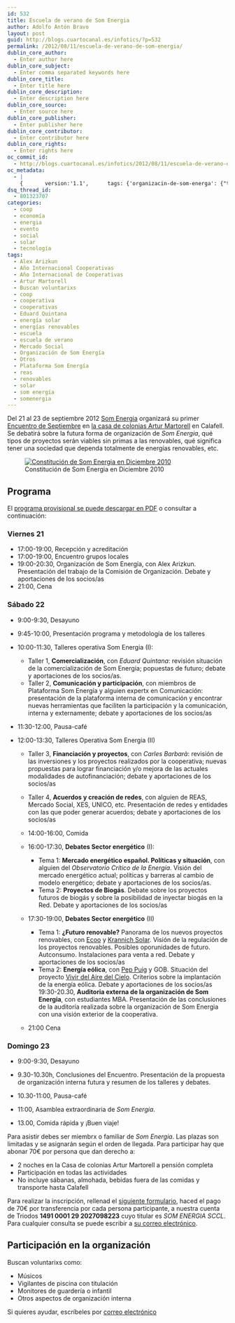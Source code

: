```yaml
---
id: 532
title: Escuela de verano de Som Energia
author: Adolfo Antón Bravo
layout: post
guid: http://blogs.cuartocanal.es/infotics/?p=532
permalink: /2012/08/11/escuela-de-verano-de-som-energia/
dublin_core_author:
  - Enter author here
dublin_core_subject:
  - Enter comma separated keywords here
dublin_core_title:
  - Enter title here
dublin_core_description:
  - Enter description here
dublin_core_source:
  - Enter source here
dublin_core_publisher:
  - Enter publisher here
dublin_core_contributor:
  - Enter contributor here
dublin_core_rights:
  - Enter rights here
oc_commit_id:
  - http://blogs.cuartocanal.es/infotics/2012/08/11/escuela-de-verano-de-som-energia/1344691509
oc_metadata:
  - |
    {		version:'1.1',		tags: {'organizacin-de-som-energa': {"text":"Organización de Som Energía","slug":"organizacin-de-som-energa","source":{"url":"http://d.opencalais.com/genericHasher-1/c28c3097-ead2-3cff-a703-3dea5269a295","subjectURL":null,"type":{"url":"http://s.opencalais.com/1/type/em/e/Organization","name":"Organization","_className":"ArtifactType"},"name":"Organización de Som Energía","_className":"Entity","rawRelevance":0.732,"normalizedRelevance":1},"bucketName":"current","bucketPlacement":"auto","_className":"Tag"}, 'eduard-quintana': {"text":"Eduard Quintana","slug":"eduard-quintana","source":{"url":"http://d.opencalais.com/pershash-1/fdd6c109-5d2a-323f-a183-bad0fe66b519","subjectURL":null,"type":{"url":"http://s.opencalais.com/1/type/em/e/Person","name":"Person","_className":"ArtifactType"},"name":"Eduard Quintana","_className":"Entity","rawRelevance":0.268,"normalizedRelevance":0.366120218579235},"bucketName":"current","bucketPlacement":"auto","_className":"Tag"}, 'alex-arizkun': {"text":"Alex Arizkun","slug":"alex-arizkun","source":{"url":"http://d.opencalais.com/pershash-1/b188e712-b83d-3b0b-836c-a0e56b92046a","subjectURL":null,"type":{"url":"http://s.opencalais.com/1/type/em/e/Person","name":"Person","_className":"ArtifactType"},"name":"Alex Arizkun","_className":"Entity","rawRelevance":0.334,"normalizedRelevance":0.45628415300546454},"bucketName":"current","bucketPlacement":"auto","_className":"Tag"}, 'plataforma-som-energa': {"text":"Plataforma Som Energía","slug":"plataforma-som-energa","source":{"url":"http://d.opencalais.com/genericHasher-1/1b59cb34-a64a-3801-950e-fee05e5fef18","subjectURL":null,"type":{"url":"http://s.opencalais.com/1/type/em/e/Organization","name":"Organization","_className":"ArtifactType"},"name":"Plataforma Som Energía","_className":"Entity","rawRelevance":0.223,"normalizedRelevance":0.3046448087431694},"bucketName":"current","bucketPlacement":"auto","_className":"Tag"}, 'artur-martorell': {"text":"Artur Martorell","slug":"artur-martorell","source":{"url":"http://d.opencalais.com/pershash-1/7180bd12-ed4f-3af4-afd0-7e484e4957f1","subjectURL":null,"type":{"url":"http://s.opencalais.com/1/type/em/e/Person","name":"Person","_className":"ArtifactType"},"name":"Artur Martorell","_className":"Entity","rawRelevance":0.614,"normalizedRelevance":0.8387978142076503},"bucketName":"current","bucketPlacement":"auto","_className":"Tag"}, 'otros': {"text":"Otros","slug":"otros","source":{"url":"http://d.opencalais.com/genericHasher-1/9c707cab-b85f-32e0-b9f9-5393bb459b0f","subjectURL":null,"type":{"url":"http://s.opencalais.com/1/type/em/e/Organization","name":"Organization","_className":"ArtifactType"},"name":"Otros","_className":"Entity","rawRelevance":0.09,"normalizedRelevance":0.12295081967213115},"bucketName":"blacklisted","bucketPlacement":"user","_className":"Tag"}, 'buscan-voluntarixs': {"text":"Buscan voluntarixs","slug":"buscan-voluntarixs","source":{"url":"http://d.opencalais.com/genericHasher-1/5fa1277e-4504-3d0e-91c6-c4a0ff752d07","subjectURL":null,"type":{"url":"http://s.opencalais.com/1/type/em/e/Organization","name":"Organization","_className":"ArtifactType"},"name":"Buscan voluntarixs","_className":"Entity","rawRelevance":0.09,"normalizedRelevance":0.12295081967213115},"bucketName":"current","bucketPlacement":"auto","_className":"Tag"}, 'escuela': {"text":"escuela","slug":"escuela","source":null,"bucketName":"current","bucketPlacement":"auto","_className":"Tag"}, 'escuela-de-verano': {"text":"escuela de verano","slug":"escuela-de-verano","source":null,"bucketName":"current","bucketPlacement":"auto","_className":"Tag"}, 'somenergia': {"text":"somenergia","slug":"somenergia","source":null,"bucketName":"current","bucketPlacement":"auto","_className":"Tag"}, 'som-energia': {"text":"Som Energia","slug":"som-energia","source":null,"bucketName":"current","bucketPlacement":"auto","_className":"Tag"}, 'coop': {"text":"coop","slug":"coop","source":null,"bucketName":"current","bucketPlacement":"auto","_className":"Tag"}, 'solar': {"text":"solar","slug":"solar","source":null,"bucketName":"current","bucketPlacement":"auto","_className":"Tag"}, 'energa-solar': {"text":"energía solar","slug":"energa-solar","source":null,"bucketName":"current","bucketPlacement":"auto","_className":"Tag"}, 'cooperativa': {"text":"cooperativa","slug":"cooperativa","source":null,"bucketName":"current","bucketPlacement":"auto","_className":"Tag"}, 'ao-internacional-cooperativas': {"text":"Año Internacional Cooperativas","slug":"ao-internacional-cooperativas","source":null,"bucketName":"current","bucketPlacement":"auto","_className":"Tag"}, 'ao-internacional-de-cooperativas': {"text":"Año Internacional de Cooperativas","slug":"ao-internacional-de-cooperativas","source":null,"bucketName":"current","bucketPlacement":"auto","_className":"Tag"}, 'cooperativas': {"text":"cooperativas","slug":"cooperativas","source":null,"bucketName":"current","bucketPlacement":"auto","_className":"Tag"}, 'energas-renovables': {"text":"energías renovables","slug":"energas-renovables","source":null,"bucketName":"current","bucketPlacement":"auto","_className":"Tag"}, 'renovables': {"text":"renovables","slug":"renovables","source":null,"bucketName":"current","bucketPlacement":"auto","_className":"Tag"}, 'reas': {"text":"REAS","slug":"reas","source":null,"bucketName":"current","bucketPlacement":"auto","_className":"Tag"}, 'mercado-social': {"text":"Mercado Social","slug":"mercado-social","source":null,"bucketName":"current","bucketPlacement":"auto","_className":"Tag"}}	}
dsq_thread_id:
  - 801323707
categories:
  - coop
  - economía
  - energia
  - evento
  - social
  - solar
  - tecnología
tags:
  - Alex Arizkun
  - Año Internacional Cooperativas
  - Año Internacional de Cooperativas
  - Artur Martorell
  - Buscan voluntarixs
  - coop
  - cooperativa
  - cooperativas
  - Eduard Quintana
  - energía solar
  - energías renovables
  - escuela
  - escuela de verano
  - Mercado Social
  - Organización de Som Energía
  - Otros
  - Plataforma Som Energía
  - reas
  - renovables
  - solar
  - som energía
  - somenergia
---
```

Del 21 al 23 de septiembre 2012 [Som Energia][1] organizará su primer [Encuentro de Septiembre][2] en [la casa de colonias Artur Martorell][3] en Calafell.  
Se debatirá sobre la futura forma de organización de *Som Energia*, qué tipos de proyectos serán viables sin primas a las renovables, qué significa tener una sociedad que dependa totalmente de energías renovables, etc.  
<figure id="attachment_533" style="width: 620px;" class="wp-caption alignnone"><a href="http://blogs.cuartocanal.es/infotics/2012/08/11/escuela-de-verano-de-som-energia/som_energia/" rel="attachment wp-att-533"><img src="http://i0.wp.com/blogs.cuartocanal.es/infotics/files/2012/08/som_energia-1024x291.jpg?fit=620%2C176" alt="Constitución de Som Energia en Diciembre 2010" title="som_energia" class="size-large wp-image-533" data-recalc-dims="1" /></a><figcaption class="wp-caption-text">Constitución de Som Energia en Diciembre 2010</figcaption></figure>

## Programa

El [programa provisional se puede descargar en PDF][4] o consultar a continuación:

### Viernes 21

  * 17:00-19:00, Recepción y acreditación
  * 17:00-19:00, Encuentro grupos locales
  * 19:00-20:30, Organización de Som Energía, con Alex Arizkun. Presentación del trabajo de la Comisión de Organización. Debate y aportaciones de los socios/as
  * 21:00, Cena

### Sábado 22

  * 9:00-9:30, Desayuno
  * 9:45-10:00, Presentación programa y metodología de los talleres
  * 10:00-11:30, Talleres operativa Som Energia (I): 
      * Taller 1, **Comercialización**, con *Eduard Quintana*: revisión situación de la comercialización de Som Energia; popuestas de futuro; debate y aportaciones de los socios/as.
      * Taller 2, **Comunicación y participación**, con miembros de Plataforma Som Energía y alguien expertx en Comunicación: presentación de la plataforma interna de comunicación y encontrar nuevas herramientas que faciliten la participación y la comunicación, interna y externamente; debate y aportaciones de los socios/as
  * 11:30-12:00, Pausa-café
  * 12:00-13:30, Talleres Operativa Som Energia (II) 
      * Taller 3, **Financiación y proyectos**, con *Carles Barbarà*: revisión de las inversiones y los proyectos realizados por la cooperativa; nuevas propuestas para lograr financiación y/o mejora de las actuales modalidades de autofinanciación; debate y aportaciones de los socios/as
      * Taller 4, **Acuerdos y creación de redes**, con alguien de REAS, Mercado Social, XES, UNICO, etc. Presentación de redes y entidades con las que poder generar acuerdos; debate y aportaciones de los socios/as
      * 14:00-16:00, Comida
      * 16:00-17:30, **Debates Sector energético** (I): 
          * Tema 1: **Mercado energético español. Políticas y situación**, con alguien del *Observatorio Crítico de la Energía*. Visión del mercado energético actual; políticas y barreras al cambio de modelo energético; debate y aportaciones de los socios/as.
          * Tema 2: **Proyectos de Biogás**. Debate sobre los proyectos futuros de biogás y sobre la posibilidad de inyectar biogás en la Red. Debate y aportaciones de los socios/as
      * 17:30-19:00, **Debates Sector energético** (II) 
          * Tema 1: **¿Futuro renovable?** Panorama de los nuevos proyectos renovables, con [Ecoo][5] y [Krannich Solar][6]. Visión de la regulación de los proyectos renovables. Posibles oporunidades de futuro. Autconsumo. Instalaciones para venta a red. Debate y aportaciones de los socios/as
          * Tema 2: **Energía eólica**, con [Pep Puig][7] y GOB. Situación del proyecto [Vivir del Aire del Cielo][8]. Criterios sobre la implantación de la energía eólica. Debate y aportaciones de los socios/as
    19:30-20.30, **Auditoria externa de la organización de Som Energia**, con estudiantes MBA. Presentación de las conclusiones de la auditoría realizada sobre la organización de Som Energia con una visión exterior de la cooperativa.</li> 
    
      * 21:00 Cena</ul> 
    
    ### Domingo 23
    
      * 9:00-9:30, Desayuno
      * 9.30-10.30h, Conclusiones del Encuentro. Presentación de la propuesta de organización interna futura y resumen de los talleres y debates.
      * 10.30-11:00, Pausa-café
      * 11:00, Asamblea extraordinaria de *Som Energia*.
      * 13.00, Comida rápida y ¡Buen viaje! </ul> 
        Para asistir debes ser miembrx o familiar de *Som Energia*. Las plazas son limitadas y se asignarán según el orden de llegada. Para participar hay que abonar 70€ por persona que dan derecho a:
        
          * 2 noches en la Casa de colonias Artur Martorell a pensión completa
          * Participación en todas las actividades
          * No incluye sábanas, almohada, bebidas fuera de las comidas y transporte hasta Calafell
        
        Para realizar la inscripción, rellenad el [siguiente formulario][9], haced el pago de 70€ por transferencia por cada persona participante, a nuestra cuenta de Triodos **1491 0001 29 2027098223** cuyo titular es *SOM ENERGIA SCCL*. Para cualquier consulta se puede escribir a [su correo electrónico][10].
        
        ## Participación en la organización
        
        Buscan voluntarixs como:
        
          * Músicos
          * Vigilantes de piscina con titulación
          * Monitores de guardería o infantil
          * Otros aspectos de organización interna
        
        Si quieres ayudar, escríbeles por [correo electrónico][10]

 [1]: http://www.somenergia.coop
 [2]: http://www.somenergia.coop/es/escola-de-setembre
 [3]: https://www.somenergia.coop/images/Artur_Martorell.PereTarres.pdf
 [4]: https://www.somenergia.coop/images/ProgramacionEscuela.pdf
 [5]: http://ecooo.es/
 [6]: http://es.krannich-solar.com/
 [7]: http://www.solarquedada.net/2011/07/homenaje-dr-josep-puig-i-boix-iii.html
 [8]: http://www.viuredelaire.cat/portada-esp.html
 [9]: https://docs.google.com/spreadsheet/viewform?formkey=dFNXUXpfWWtnQ2pZcFdNMmc2ZW04QUE6MA#gid=0
 [10]: mailto:Som2012@somenergia.coop